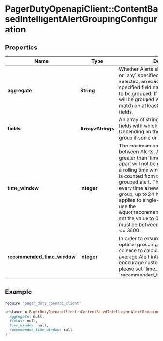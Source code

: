 # PagerDutyOpenapiClient::ContentBasedIntelligentAlertGroupingConfiguration

## Properties

| Name | Type | Description | Notes |
| ---- | ---- | ----------- | ----- |
| **aggregate** | **String** | Whether Alerts should be grouped if &#x60;all&#x60; or &#x60;any&#x60; specified fields match. If &#x60;all&#x60; is selected, an exact match on every specified field name must occur for Alerts to be grouped. If &#x60;any&#x60; is selected, Alerts will be grouped when there is an exact match on at least one of the specified fields. | [optional] |
| **fields** | **Array&lt;String&gt;** | An array of strings which represent the fields with which to group against. Depending on the aggregate, Alerts will group if some or all the fields match. | [optional] |
| **time_window** | **Integer** | The maximum amount of time allowed between Alerts. Any Alerts arriving greater than &#x60;time_window&#x60; seconds apart will not be grouped together. This is a rolling time window up to 24 hours and is counted from the most recently grouped alert. The window is extended every time a new alert is added to the group, up to 24 hours (24 hours only applies to single-service settings). To use the \&quot;recommended_time_window,\&quot; set the value to 0, otherwise the value must be between 300 &lt;&#x3D; time_window &lt;&#x3D; 3600. | [optional] |
| **recommended_time_window** | **Integer** | In order to ensure your Service has the optimal grouping window, we use data science to calculate your Service&#x60;s average Alert inter-arrival time. We encourage customer&#x60;s to use this value, please set &#x60;time_window&#x60; to 0 to use the &#x60;recommended_time_window&#x60;. | [optional][readonly] |

## Example

```ruby
require 'pager_duty_openapi_client'

instance = PagerDutyOpenapiClient::ContentBasedIntelligentAlertGroupingConfiguration.new(
  aggregate: null,
  fields: null,
  time_window: null,
  recommended_time_window: null
)
```


